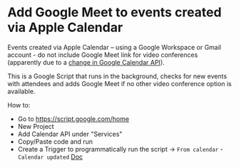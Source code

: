 # Add Google Meet to events created via Apple Calendar

Events created via Apple Calendar – using a Google Workspace or Gmail account - do not include Google Meet link for video conferences (apparently due to a [change in Google Calendar API](https://www.reddit.com/r/gsuite/comments/lnimfi/automatically_adding_google_meet_invite_to_apple/)).

This is a Google Script that runs in the background, checks for new events with attendees and adds Google Meet if no other video conference option is available.

How to:

- Go to https://script.google.com/home
- New Project
- Add Calendar API under "Services"
- Copy/Paste code and run
- Create a Trigger to programmatically run the script -> `From calendar` - `Calendar updated` [Doc](https://developers.google.com/apps-script/guides/triggers/installable#managing_triggers_manually)
